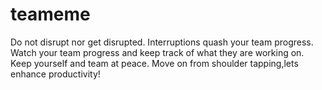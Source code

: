 teameme
=======
Do not disrupt nor get disrupted. Interruptions quash your team progress. Watch your team progress and keep track of what they are working on. Keep yourself and team at peace. Move on from shoulder tapping,lets enhance productivity!
